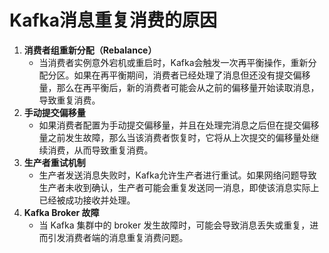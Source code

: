 # Kafka消息重复消费的原因


1.  **消费者组重新分配（Rebalance）**
    -   当消费者实例意外宕机或重启时，Kafka会触发一次再平衡操作，重新分配分区。如果在再平衡期间，消费者已经处理了消息但还没有提交偏移量，那么在再平衡后，新的消费者可能会从之前的偏移量开始读取消息，导致重复消费。
2.  **手动提交偏移量**
    -   如果消费者配置为手动提交偏移量，并且在处理完消息之后但在提交偏移量之前发生故障，那么当该消费者恢复时，它将从上次提交的偏移量处继续消费，从而导致重复消费。
3.  **生产者重试机制**
    -   生产者发送消息失败时，Kafka允许生产者进行重试。如果网络问题导致生产者未收到确认，生产者可能会重复发送同一消息，即使该消息实际上已经被成功接收并处理。
4.  **Kafka Broker 故障**
    -   当 Kafka 集群中的 broker 发生故障时，可能会导致消息丢失或重复，进而引发消费者端的消息重复消费问题。

